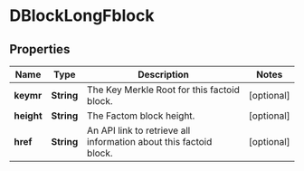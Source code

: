 
# DBlockLongFblock

## Properties
Name | Type | Description | Notes
------------ | ------------- | ------------- | -------------
**keymr** | **String** | The Key Merkle Root for this factoid block. |  [optional]
**height** | **String** | The Factom block height. |  [optional]
**href** | **String** | An API link to retrieve all information about this factoid block. |  [optional]



